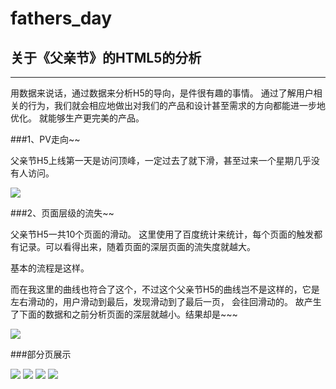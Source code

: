 # fathers_day
关于《父亲节》的HTML5的分析
-------------
----------

用数据来说话，通过数据来分析H5的导向，是件很有趣的事情。
通过了解用户相关的行为，我们就会相应地做出对我们的产品和设计甚至需求的方向都能进一步地优化。
就能够生产更完美的产品。



###1、PV走向~~

 父亲节H5上线第一天是访问顶峰，一定过去了就下滑，甚至过来一个星期几乎没有人访问。

[![](http://chuantu.biz/t2/10/1435116085x-1133352443.png)](http://mynameisblue.com)



###2、页面层级的流失~~

父亲节H5一共10个页面的滑动。
这里使用了百度统计来统计，每个页面的触发都有记录。可以看得出来，随着页面的深层页面的流失度就越大。

基本的流程是这样。

而在我这里的曲线也符合了这个，不过这个父亲节H5的曲线岂不是这样的，它是左右滑动的，用户滑动到最后，发现滑动到了最后一页，
会往回滑动的。
故产生了下面的数据和之前分析页面的深层就越小。结果却是~~~

[![](http://chuantu.biz/t2/10/1435116144x-1133352413.png)](http://mynameisblue.com)


###部分页展示


[![](http://chuantu.biz/t2/10/1435116407x-1133352413.png)](http://mynameisblue.com)
[![](http://chuantu.biz/t2/10/1435116425x-1133352413.png)](http://mynameisblue.com)
[![](http://chuantu.biz/t2/10/1435116445x-1133352413.png)](http://mynameisblue.com)
[![](http://chuantu.biz/t2/10/1435116459x-1133352413.png)](http://mynameisblue.com)





